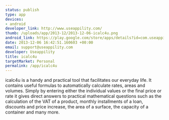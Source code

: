 ```yaml
--- 
status: publish
type: app
devices: 
- android
developer_link: http://www.useappility.com/
thumb: /uploads/app/2013-12/2013-12-06-icalc4u.png
android_link: https://play.google.com/store/apps/details?id=com.useappility.icalc4u
date: 2013-12-06 16:42:51.160603 +00:00
email: support@useappility.com
developer: Useappility
title: icalc4u
targetMarket: Personal
permalink: /app/icalc4u
---
```


icalc4u is a handy and practical tool that facilitates our everyday life. It contains useful formulas to automatically calculate rates, areas and volumes. Simply by entering either the individual values or the final price or rate it gives direct answers to practical mathematical questions such as the calculation of the VAT of a product, monthly installments of a loan, discounts and price increase, the area of a surface, the capacity of a container and many more.
